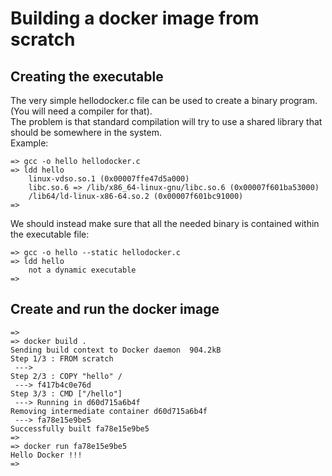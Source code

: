 # Building a docker image from scratch

## Creating the executable

The very simple hellodocker.c file can be used to create a binary program.  
(You will need a compiler for that).  
The problem is that standard compilation will try to use a shared library that should be somewhere in the system.  
Example:  
```
=> gcc -o hello hellodocker.c 
=> ldd hello
	linux-vdso.so.1 (0x00007ffe47d5a000)
	libc.so.6 => /lib/x86_64-linux-gnu/libc.so.6 (0x00007f601ba53000)
	/lib64/ld-linux-x86-64.so.2 (0x00007f601bc91000)
=> 
```

We should instead make sure that all the needed binary is contained within the executable file:  

```
=> gcc -o hello --static hellodocker.c 
=> ldd hello
	not a dynamic executable
=> 
```

## Create and run the docker image

```
=> 
=> docker build .
Sending build context to Docker daemon  904.2kB
Step 1/3 : FROM scratch
 ---> 
Step 2/3 : COPY "hello" /
 ---> f417b4c0e76d
Step 3/3 : CMD ["/hello"]
 ---> Running in d60d715a6b4f
Removing intermediate container d60d715a6b4f
 ---> fa78e15e9be5
Successfully built fa78e15e9be5
=> 
=> docker run fa78e15e9be5
Hello Docker !!!
=> 
```